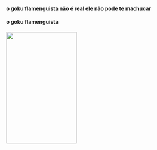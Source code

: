 <h4>o goku flamenguista não é real ele não pode te machucar</h4>

<h4>o goku flamenguista</h4>

<picture><img height=300 width=189 src="https://encrypted-tbn0.gstatic.com/images?q=tbn:ANd9GcR6DhygvzuuLq9QjlwcgzSbHhMqZw0Y0of2taIAboOCKWe-kN2wkh_sXfaE&s=10">
